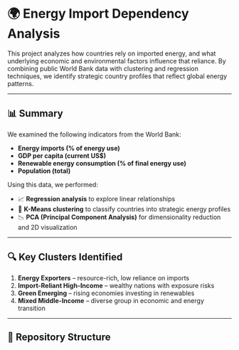 # 🌍 Energy Import Dependency Analysis

This project analyzes how countries rely on imported energy, and what underlying economic and environmental factors influence that reliance. By combining public World Bank data with clustering and regression techniques, we identify strategic country profiles that reflect global energy patterns.

---

## 📊 Summary

We examined the following indicators from the World Bank:
- **Energy imports (% of energy use)**
- **GDP per capita (current US$)**
- **Renewable energy consumption (% of final energy use)**
- **Population (total)**

Using this data, we performed:
- 📈 **Regression analysis** to explore linear relationships  
- 🧠 **K-Means clustering** to classify countries into strategic energy profiles  
- 📉 **PCA (Principal Component Analysis)** for dimensionality reduction and 2D visualization

---

## 🔍 Key Clusters Identified

1. **Energy Exporters** – resource-rich, low reliance on imports  
2. **Import-Reliant High-Income** – wealthy nations with exposure risks  
3. **Green Emerging** – rising economies investing in renewables  
4. **Mixed Middle-Income** – diverse group in economic and energy transition

---

## 📁 Repository Structure

